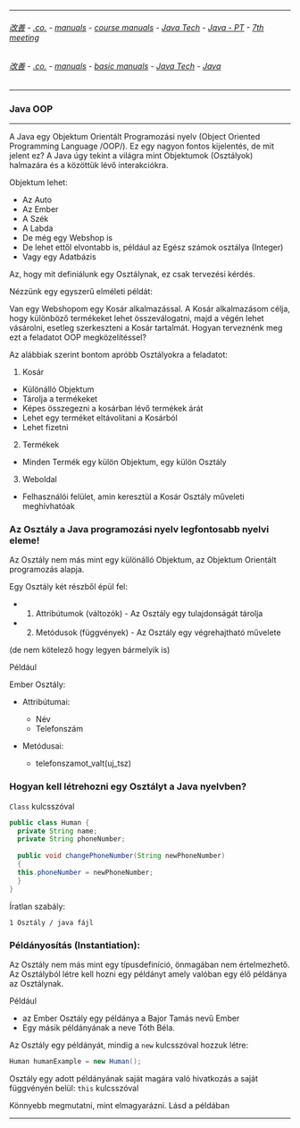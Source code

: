 
---

###### [改善](https://github.com/ttltrk/0C/blob/master/README.MD) - [.co.](https://github.com/ttltrk/PRG/blob/master/CODING.MD) - [manuals](https://github.com/ttltrk/PRG/blob/master/MAN.MD) - [course manuals](https://github.com/ttltrk/PRG/blob/master/COUR_MAN.MD) - [Java Tech](https://github.com/ttltrk/PRG/blob/master/JAVA/DOC/CM/JT.MD) - [Java - PT](https://github.com/ttltrk/PRG/blob/master/JAVA/DOC/BJM/TOMI/JJ.MD) - [7th meeting](https://github.com/ttltrk/PRG/blob/master/JAVA/DOC/BJM/TOMI/07/07.MD)

###### [改善](https://github.com/ttltrk/0C/blob/master/README.MD) - [.co.](https://github.com/ttltrk/PRG/blob/master/CODING.MD) - [manuals](https://github.com/ttltrk/PRG/blob/master/MAN.MD) - [basic manuals](https://github.com/ttltrk/PRG/blob/master/MANUALS.MD) - [Java Tech](https://github.com/ttltrk/PRG/blob/master/JAVA/DOC/JT/JT.MD) - [Java](https://github.com/ttltrk/PRG/blob/master/JAVA/DOC/OJM/OJM.MD)

---

### Java OOP

---

A Java egy Objektum Orientált Programozási nyelv (Object Oriented Programming Language /OOP/). 
Ez egy nagyon fontos kijelentés, de mit jelent ez?
A Java úgy tekint a világra mint Objektumok (Osztályok) halmazára és a közöttük lévő interakciókra.

Objektum lehet:
* Az Auto
* Az Ember
* A Szék
* A Labda
* De még egy Webshop is
* De lehet ettől elvontabb is, például az Egész számok osztálya (Integer)
* Vagy egy Adatbázis

Az, hogy mit definiálunk egy Osztálynak, ez csak tervezési kérdés.

Nézzünk egy egyszerű elméleti példát:

Van egy Webshopom egy Kosár alkalmazással. A Kosár alkalmazásom célja, hogy különböző termékeket lehet összeválogatni, majd a végén lehet vásárolni, esetleg szerkeszteni a Kosár tartalmát. Hogyan terveznénk meg ezt a feladatot OOP megközelítéssel?

Az alábbiak szerint bontom apróbb Osztályokra a feladatot:

1. Kosár
  * Különálló Objektum
  * Tárolja a termékeket
  * Képes összegezni a kosárban lévő termékek árát
  * Lehet egy terméket eltávolítani a Kosárból
  * Lehet fizetni
  
2. Termékek
  * Minden Termék egy külön Objektum, egy külön Osztály
  
3. Weboldal
  * Felhasználói felület, amin keresztül a Kosár Osztály műveleti meghívhatóak

### Az Osztály a Java programozási nyelv legfontosabb nyelvi eleme! 

Az Osztály nem más mint egy különálló Objektum, az Objektum Orientált programozás alapja.

Egy Osztály két részből épül fel:
  * 1. Attribútumok (változók) - Az Osztály egy tulajdonságát tárolja
  * 2. Metódusok (függvények) - Az Osztály egy végrehajtható művelete

(de nem kötelező hogy legyen bármelyik is)

Például

Ember Osztály:

- Attribútumai:
  * Név
  * Telefonszám
  
- Metódusai:
  * telefonszamot_valt(uj_tsz)

### Hogyan kell létrehozni egy Osztályt a Java nyelvben?

```Class``` kulcsszóval 

```java
public class Human { 
  private String name; 
  private String phoneNumber;
  
  public void changePhoneNumber(String newPhoneNumber)
  { 
  this.phoneNumber = newPhoneNumber;
  }
}
```

Íratlan szabály:

```
1 Osztály / java fájl
```

### Példányosítás (Instantiation):

Az Osztály nem más mint egy típusdefiníció, önmagában nem értelmezhető. Az Osztályból létre kell hozni egy példányt amely valóban egy élő példánya az Osztálynak.

Például
  * az Ember Osztály egy példánya a Bajor Tamás nevű Ember
  * Egy másik példányának a neve Tóth Béla.

Az Osztály egy példányát, mindig a ```new``` kulcsszóval hozzuk létre:

```java
Human humanExample = new Human();
```

Osztály egy adott példányának saját magára való hivatkozás a saját függvényén belül:
```this``` kulcsszóval

Könnyebb megmutatni, mint elmagyarázni. Lásd a példában

---

